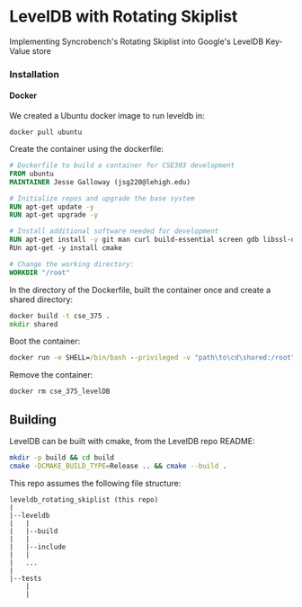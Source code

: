 # LevelDB with Rotating Skiplist
Implementing Syncrobench's Rotating Skiplist into Google's LevelDB Key-Value store

### Installation
#### Docker
We created a Ubuntu docker image to run leveldb in:
```
docker pull ubuntu
```
Create the container using the dockerfile:
```dockerfile
# Dockerfile to build a container for CSE303 development
FROM ubuntu
MAINTAINER Jesse Galloway (jsg220@lehigh.edu)

# Initialize repos and upgrade the base system
RUN apt-get update -y
RUN apt-get upgrade -y

# Install additional software needed for development
RUN apt-get install -y git man curl build-essential screen gdb libssl-dev psmisc
RUn apt-get -y install cmake

# Change the working directory:
WORKDIR "/root"
```
In the directory of the Dockerfile, built the container once and create a shared directory:
```cmd
docker build -t cse_375 .
mkdir shared
```
Boot the container:
```cmd
docker run -e SHELL=/bin/bash --privileged -v "path\to\cd\shared:/root" --name cse_375_levelDB -it cse_375
```
Remove the container:
```cmd
docker rm cse_375_levelDB
```

## Building
LevelDB can be built with cmake, from the LevelDB repo README:
```bash
mkdir -p build && cd build
cmake -DCMAKE_BUILD_TYPE=Release .. && cmake --build .
```

This repo assumes the following file structure:
```
leveldb_rotating_skiplist (this repo)
|
|--leveldb
|   |
|   |--build
|   |
|   |--include
|   |
|   ...
|
|--tests
    |
    |
```
